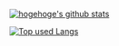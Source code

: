 <!-- リポジトリステータス -->
[![hogehoge's github stats](https://github-readme-stats.vercel.app/api?username=shin-carpediem&hide=contribs&count_private=true&show_icons=true&theme=Gradient
)](https://github.com/shin-carpediem/)

<!-- ソースコード統計 -->
[![Top used Langs](https://github-readme-stats.vercel.app/api/top-langs/?username=shin-carpediem&layout=compact&theme=tokyonight)](https://github.com/shin-carpediem/)
